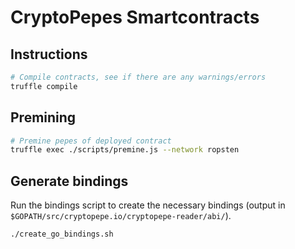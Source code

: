 # CryptoPepes Smartcontracts


## Instructions

```bash
# Compile contracts, see if there are any warnings/errors
truffle compile
```

## Premining

```bash
# Premine pepes of deployed contract
truffle exec ./scripts/premine.js --network ropsten
```

## Generate bindings

Run the bindings script to create the necessary bindings
 (output in `$GOPATH/src/cryptopepe.io/cryptopepe-reader/abi/`).
```bash
./create_go_bindings.sh
```
